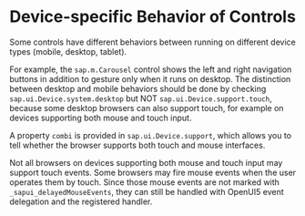 <!-- loioa53ec81aca59413cac86267b0fd5c787 -->

# Device-specific Behavior of Controls

Some controls have different behaviors between running on different device types \(mobile, desktop, tablet\).

For example, the `sap.m.Carousel` control shows the left and right navigation buttons in addition to gesture only when it runs on desktop. The distinction between desktop and mobile behaviors should be done by checking `sap.ui.Device.system.desktop` but NOT `sap.ui.Device.support.touch`, because some desktop browsers can also support touch, for example on devices supporting both mouse and touch input.

A property `combi` is provided in `sap.ui.Device.support`, which allows you to tell whether the browser supports both touch and mouse interfaces.

Not all browsers on devices supporting both mouse and touch input may support touch events. Some browsers may fire mouse events when the user operates them by touch. Since those mouse events are not marked with `_sapui_delayedMouseEvents`, they can still be handled with OpenUI5 event delegation and the registered handler.

